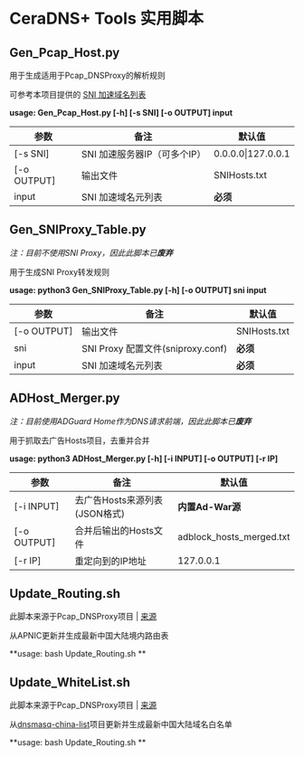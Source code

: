 # CeraDNS+ Tools 实用脚本

## Gen_Pcap_Host.py

用于生成适用于Pcap_DNSProxy的解析规则

可参考本项目提供的 [SNI 加速域名列表](https://github.com/etnperlong/CeraDNS/blob/master/Assets/SNI_Accelerate_List.txt)

**usage: Gen_Pcap_Host.py [-h] [-s SNI] [-o OUTPUT] input**

| 参数        | 备注                         | 默认值             |
| ----------- | ---------------------------- | ------------------ |
| [-s SNI]    | SNI 加速服务器IP（可多个IP） | 0.0.0.0\|127.0.0.1 |
| [-o OUTPUT] | 输出文件                     | SNIHosts.txt       |
| input       | SNI 加速域名元列表           | **必须**           |

## Gen_SNIProxy_Table.py

*注：目前不使用SNI Proxy，因此此脚本已**废弃***

用于生成SNI Proxy转发规则

**usage: python3 Gen_SNIProxy_Table.py [-h] [-o OUTPUT] sni input**

| 参数        | 备注                              | 默认值       |
| ----------- | --------------------------------- | ------------ |
| [-o OUTPUT] | 输出文件                          | SNIHosts.txt |
| sni         | SNI Proxy 配置文件(sniproxy.conf) | **必须**     |
| input       | SNI 加速域名元列表                | **必须**     |

## ADHost_Merger.py

*注：目前使用ADGuard Home作为DNS请求前端，因此此脚本已**废弃***

用于抓取去广告Hosts项目，去重并合并

**usage: python3 ADHost_Merger.py [-h] [-i INPUT] [-o OUTPUT] [-r IP]**

| 参数        | 备注                          | 默认值                   |
| ----------- | ----------------------------- | ------------------------ |
| [-i INPUT]  | 去广告Hosts来源列表(JSON格式) | **内置Ad-War源**         |
| [-o OUTPUT] | 合并后输出的Hosts文件         | adblock_hosts_merged.txt |
| [-r IP]     | 重定向到的IP地址              | 127.0.0.1                |

## Update_Routing.sh

此脚本来源于Pcap_DNSProxy项目 | [来源](https://github.com/chengr28/Pcap_DNSProxy/blob/master/Source/Auxiliary/Scripts/Update_Routing.sh)

从APNIC更新并生成最新中国大陆境内路由表

**usage: bash Update_Routing.sh **

## Update_WhiteList.sh

此脚本来源于Pcap_DNSProxy项目 | [来源](https://github.com/chengr28/Pcap_DNSProxy/blob/master/Source/Auxiliary/Scripts/Update_WhiteList.sh)

从[dnsmasq-china-list](https://github.com/felixonmars/dnsmasq-china-list)项目更新并生成最新中国大陆域名白名单

**usage: bash Update_Routing.sh **